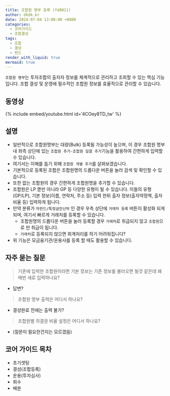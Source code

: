 ```yaml
---
title: 조합원 명부 등록 (fd0011)
author: dkdk.kr
date: 2024-07-04 13:00:00 +0800
categories:
  - 코어가이드
  - 조합결성
tags:
  - 조합
  - 결성
  - 펀드
render_with_liquid: true
mermaid: true
---
```

`조합원 명부`는 투자조합의 출자자 정보를 체계적으로 관리하고 조회할 수 있는 핵심 기능입니다. 조합 결성 및 운영에 필수적인 조합원 정보를 효율적으로 관리할 수 있습니다.

## 동영상

{% include embed/youtube.html id='4COey8TD_tw' %}

## 설명

- 일반적으로 조합원명부는 대량(Bulk) 등록될 가능성이 높으며, 이 경우 조합원 명부내 좌측 상단에 있는 `조합원 추가-조합원 일괄 추가`기능을 활용하여 간편하게 입력할 수 있습니다.
- 여기서는 이해를 돕기 위해 `조합원 개별 추가`를 살펴보겠습니다.
- 기본적으로 등록된 조합은 조합원명의 드롭다운 버튼을 눌러 검색 및 확인할 수 있습니다.
- 또한 없는 조합원의 경우 간편하게 조합원명을 추가할 수 있습니다.
- 조합원은 LP 뿐만 아니라 GP 등 다양한 유형이 될 수 있습니다. 이들의 유형(GP/LP), 기본 정보(이름, 연락처, 주소 등) 입력 한뒤 출자 정보(출자약정액, 출자비율 등) 입력하게 됩니다.
- 만약 분류가 `자펀드/특정금전신탁` 인 경우 우측 상단에 `거래처 등록` 버튼이 활성화 되게 되며, 여기서 빠르게 거래처를 등록할 수 있습니다.
	-  조합원명의 드롭다운 버튼을 눌러 등록할 경우 `거래처`로 취급되지 않고 `조합원`으로 만 취급이 됩니다.
	- `거래처`로 등록되지 않으면 회계처리를 하기 어려워집니다?
- 위 기능은 모금융기관/운용사를 등록 할 때도 활용할 수 있습니다.
	
## 자주 묻는 질문

> 기존에 입력한 조합원이라면 기본 정보는 기존 정보를 불러오면 될것 같은데 왜 매번 새로 입력하나요?

- 답변?

> 조합원 명부 출력은 어디서 하나요?

- 결성완료 전에는 출력 불가?

> 조합원별 의결권 비율 설정은 어디서 하나요?

- (질문이 필요한건지는 모르겠음)

## 코어 가이드 목차

- 초기셋팅
- 결성(조합등록)
- 운용(투자심사)
- 회수
- 배분
